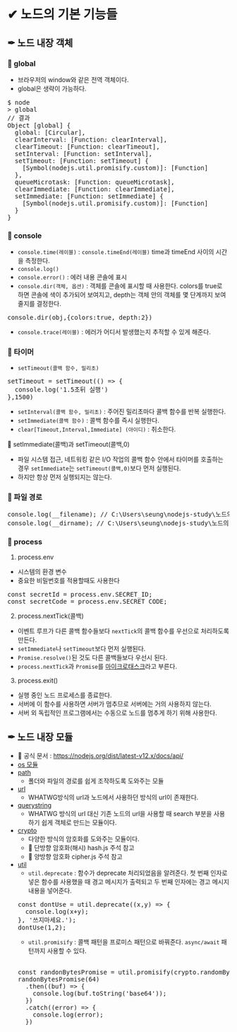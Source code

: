 # ✔ 노드의 기본 기능들
## ✒ 노드 내장 객체
### 🔶 global
- 브라우저의 window와 같은 전역 객체이다.
- global은 생략이 가능하다.
<pre>
$ node
> global
// 결과
Object [global] {
  global: [Circular],
  clearInterval: [Function: clearInterval],
  clearTimeout: [Function: clearTimeout],
  setInterval: [Function: setInterval],
  setTimeout: [Function: setTimeout] {
    [Symbol(nodejs.util.promisify.custom)]: [Function]
  },
  queueMicrotask: [Function: queueMicrotask],
  clearImmediate: [Function: clearImmediate],
  setImmediate: [Function: setImmediate] {
    [Symbol(nodejs.util.promisify.custom)]: [Function]
  }
}
</pre>

### 🔶 console

- <code>console.time(레이블)</code> : <code>console.timeEnd(레이블)</code> time과 timeEnd 사이의 시간을 측정한다.
- <code>console.log()</code>
- <code>console.error()</code> : 에러 내용 콘솔에 표시
- <code>console.dir(객체, 옵션)</code> : 객체를 콘솔에 표시할 때 사용한다. colors를 true로 하면 콘솔에 색이 추가되어 보여지고, depth는 객체 안의 객체를 몇 단계까지 보여줄지를 결정한다.
<pre>
console.dir(obj,{colors:true, depth:2})
</pre>
- <code>console.trace(레이블)</code> : 에러가 어디서 발생했는지 추적할 수 있게 해준다.

### 🔶 타이머
- <code>setTimeout(콜백 함수, 밀리초)</code>
<pre>
setTimeout = setTimeout(() => {
  console.log('1.5초뒤 실행')
},1500)
</pre> 

- <code>setInterval(콜백 함수, 밀리초)</code> : 주어진 밀리초마다 콜백 함수를 반복 실행한다.
- <code>setImmediate(콜백 함수)</code> : 콜백 함수를 즉시 실행한다.
- <code>clear[Timeout,Interval,Immediate] (아이디)</code> : 취소한다.

📌 setImmediate(콜백)과 setTimeout(콜백,0)
- 파일 시스템 접근, 네트워킹 같은  I/O 작업의 콜백 함수 안에서 타이머를 호출하는 경우 <code>setImmediate</code>는  <code>setTimeout(콜백,0)</code>보다 먼저 실행된다.
- 하지만 항상 먼저 실행되지는 않는다.

### 🔶 파일 경로
<pre>
console.log(__filename); // C:\Users\seung\nodejs-study\노드의 기본 기능\filename.js
console.log(__dirname); // C:\Users\seung\nodejs-study\노드의 기본 기능
</pre>

### 🔶 process

1. process.env
- 시스템의 환경 변수
- 중요한 비밀번호를 적용할때도 사용한다
<pre>
const secretId = process.env.SECRET_ID;
const secretCode = process.env.SECRET_CODE;
</pre>

2. process.nextTick(콜백)
- 이벤트 루프가 다른 콜백 함수들보다 <code>nextTick</code>의 콜백 함수를 우선으로 처리하도록 만든다.
- <code>setImmediate</code>나 <code>setTimeout</code>보다 먼저 실행된다.
- <code>Promise.resolve()</code>된 것도 다른 콜백들보다 우선시 된다.
- <code>process.nextTick</code>과 <code>Promise</code>를 [마이크로태스크](https://ko.javascript.info/microtask-queue)라고 부른다.

3. process.exit()
- 실행 중인 노드 프로세스를 종료한다.
- 서버에 이 함수를 사용하면 서버가 멈추므로 서버에는 거의 사용하지 않는다.
- 서버 외 독립적인 프로그램에서는 수동으로 노드를 멈추게 하기 위해 사용한다.

## ✒ 노드 내장 모듈
- 📌 공식 문서 : https://nodejs.org/dist/latest-v12.x/docs/api/
- [os 모듈](https://nodejs.org/dist/latest-v12.x/docs/api/os.html)
- [path](https://nodejs.org/dist/latest-v12.x/docs/api/path.html)
  - 폴더와 파일의 경로를 쉽게 조작하도록 도와주는 모듈
- [url](https://nodejs.org/dist/latest-v12.x/docs/api/url.html)
  - WHATWG방식의 url과 노드에서 사용하던 방식의 url이 존재한다.
- [querystring](https://nodejs.org/dist/latest-v12.x/docs/api/querystring.html)
  - WHATWG 방식의 url 대신 기존 노드의 url을 사용할 때 search 부분을 사용하기 쉽게 객체로 만드는 모듈이다.
- [crypto](https://nodejs.org/dist/latest-v12.x/docs/api/crypto.html)
  - 다양한 방식의 암호화를 도와주는 모듈이다.
  - 🎈 단방향 암호화(해시) hash.js 주석 참고
  - 🎈 양방향 암호화 cipher.js 주석 참고
- [util](https://nodejs.org/dist/latest-v12.x/docs/api/util.html)
  - `util.deprecate` : 함수가 deprecate 처리되었음을 알려준다. 첫 번째 인자로 넣은 함수를 사용했을 때 경고 메시지가 출력되고 두 번째 인자에는 경고 메시지 내용을 넣어준다.
  <pre>
  const dontUse = util.deprecate((x,y) => {
    console.log(x+y);
  }, '쓰지마세요.');
  dontUse(1,2);
  </pre>
  - `util.promisify` : 콜백 패턴을 프로미스 패턴으로 바꿔준다. `async/await` 패턴까지 사용할 수 있다.   <br>
  <br>
  <pre>
  const randonBytesPromise = util.promisify(crypto.randomBytes);
  randonBytesPromise(64)
    .then((buf) => {
      console.log(buf.toString('base64'));
    })
    .catch((error) => {
      console.log(error);
    })
  </pre>